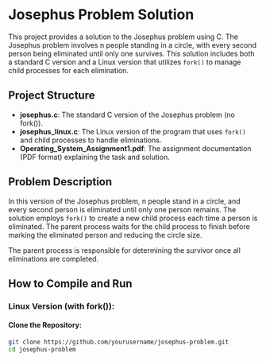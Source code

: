 # Josephus Problem Solution

This project provides a solution to the Josephus problem using C. The Josephus problem involves n people standing in a circle, with every second person being eliminated until only one survives. This solution includes both a standard C version and a Linux version that utilizes `fork()` to manage child processes for each elimination.

## Project Structure

- **josephus.c**: The standard C version of the Josephus problem (no fork()).
- **josephus_linux.c**: The Linux version of the program that uses `fork()` and child processes to handle eliminations.
- **Operating_System_Assignment1.pdf**: The assignment documentation (PDF format) explaining the task and solution.

## Problem Description

In this version of the Josephus problem, n people stand in a circle, and every second person is eliminated until only one person remains. The solution employs `fork()` to create a new child process each time a person is eliminated. The parent process waits for the child process to finish before marking the eliminated person and reducing the circle size.

The parent process is responsible for determining the survivor once all eliminations are completed.

## How to Compile and Run

### Linux Version (with fork()):

#### Clone the Repository:
```bash
git clone https://github.com/yourusername/josephus-problem.git
cd josephus-problem
